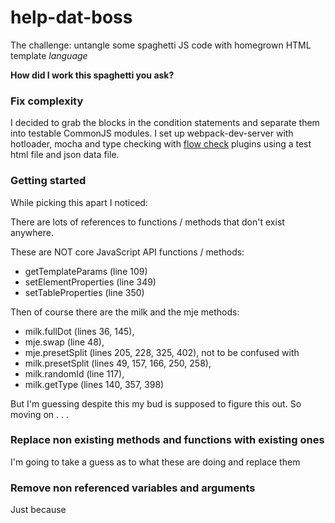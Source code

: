 # help-dat-boss

The challenge: untangle some spaghetti JS code with homegrown HTML template _language_

**How did I work this spaghetti you ask?**

### Fix complexity ###
I decided to grab the blocks in the condition statements and separate them into testable CommonJS modules. 
I set up webpack-dev-server with hotloader, mocha and type checking with [flow check](http://gcanti.github.io/flowcheck/) plugins using a test html file and json data file.

### Getting started ###
While picking this apart I noticed:

There are lots of references to functions / methods that don't exist anywhere. 

These are NOT core JavaScript API functions / methods:
- getTemplateParams (line 109)
- setElementProperties (line 349)
- setTableProperties (line 350)

Then of course there are the milk and the mje methods:
- milk.fullDot (lines 36, 145),
- mje.swap (line 48),
- mje.presetSplit (lines 205, 228, 325, 402), not to be confused with
- milk.presetSplit (lines 49, 157, 166, 250, 258),
- milk.randomId (line 117),
- milk.getType (lines 140, 357, 398)

But I'm guessing despite this my bud is supposed to figure this out. So moving on . . .

### Replace non existing methods and functions with existing ones ###
I'm going to take a guess as to what these are doing and replace them

### Remove non referenced variables and arguments ###
Just because